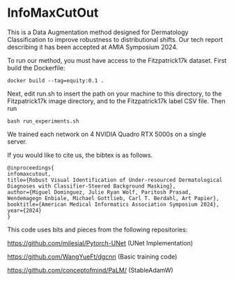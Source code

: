 # InfoMaxCutOut

This is a Data Augmentation method designed for Dermatology Classification to improve robustness to distributional shifts. Our tech report describing it has been accepted at AMIA Symposium 2024.

To run our method, you must have access to the Fitzpatrick17k dataset. First build the Dockerfile:

    docker build --tag=equity:0.1 .
  
Next, edit run.sh to insert the path on your machine to this directory, to the Fitzpatrick17k image directory, and to the Fitzpatrick17k label CSV file. Then run

    bash run_experiments.sh
    
We trained each network on 4 NVIDIA Quadro RTX 5000s on a single server.

If you would like to cite us, the bibtex is as follows.

    @inproceedings{
    infomaxcutout,
    title={Robust Visual Identification of Under-resourced Dermatological Diagnoses with Classifier-Steered Background Masking},
    author={Miguel Dominguez, Julie Ryan Wolf, Paritosh Prasad, Wendemagegn Enbiale, Michael Gottlieb, Carl T. Berdahl, Art Papier},
    booktitle={American Medical Informatics Association Symposium 2024},
    year={2024}
    }

This code uses bits and pieces from the following repositories:

https://github.com/milesial/Pytorch-UNet (UNet Implementation)

https://github.com/WangYueFt/dgcnn (Basic training code)

https://github.com/conceptofmind/PaLM/ (StableAdamW)
